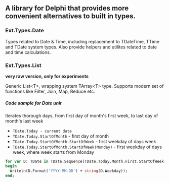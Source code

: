## A library for Delphi that provides more convenient alternatives to built in types.

### Ext.Types.Date
Types related to Date & Time, including replacement to TDateTime, TTime and TDate system types.
Also provide helpers and utilites related to date and time calculations.

### Ext.Types.List
__very raw version, only for experiments__

Generic List\<T>, wrapping system TArray\<T> type. Supports modern set of functions like Filter, Join, Map, Reduce etc.

##### Code sample for Date unit
Iterates thorough days, from first day of month's first week, to last day of month's last week
* `TDate.Today - current date`
* `TDate.Today.StartOfMonth` - first day of month
* `TDate.Today.StartOfMonth.StartOfWeek` - first weekday of days week
* `TDate.Today.StartOfMonth.StartOfWeek(Monday)` - first weekday of days week, where week starts from Monday
```pascal
for var D: TDate in TDate.Sequence(TDate.Today.Month.First.StartOfWeek(Monday), TDate.Today.Month.Last.EndOfWeek(Monday)) do
begin
  Writeln(D.Format('YYYY-MM-DD') + string(D.Weekday));
end;
```
